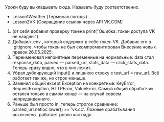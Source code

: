 Уроки буду выкладывать сюда. Называть буду соответственно. 
- Lesson1Weather (Терминал погоды)
- Lesson2VK (Сокращение ссылок через API VK.COM)
1) (от себя добавил проверку токена  print("Ошибка: токен доступа VK не найден.")
2) Добавил .env , который содержит в себе токен VK. 
Добавил его в .gitignore, чтобы токен не был скомпроментирован
Внесение новых правок 26.05.2025:
1) Переименовал непонятные переменные на нормальные: data стал response_data, parsed — parsed_url, stats_data — click_stats_data. Теперь сразу видно, что в них лежит.
2) Убрал дублирующий input() и лишнюю строку с test_url = raw_url. Всё работает так же, но строк меньше.
3) Заменил общий except Exception на конкретные: KeyError, RequestException, HTTPError, ValueError. Самый общий обработчик остался только в самом конце — на случай совсем непредвиденного.
4) Раньше был просто in, теперь строгое сравнение: parsed_url.netloc.lower() == 'vk.cc'. Ложные срабатывания исключены, работает ровно как надо.
